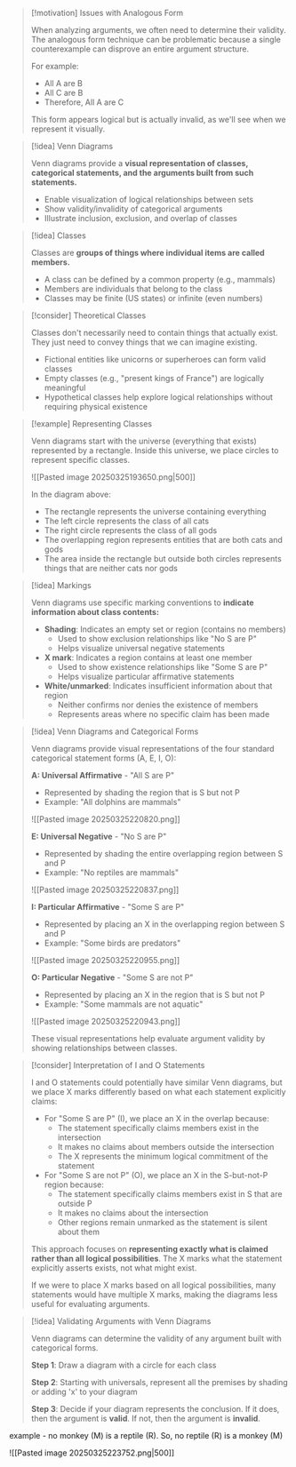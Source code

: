 > [!motivation] Issues with Analogous Form
> 
> When analyzing arguments, we often need to determine their validity. The analogous form technique can be problematic because a single counterexample can disprove an entire argument structure.
> 
> For example:
> 
> - All A are B
> - All C are B
> - Therefore, All A are C
> 
> This form appears logical but is actually invalid, as we'll see when we represent it visually.

> [!idea] Venn Diagrams
> 
> Venn diagrams provide a **visual representation of classes, categorical statements, and the arguments built from such statements.**
> 
> - Enable visualization of logical relationships between sets
> - Show validity/invalidity of categorical arguments
> - Illustrate inclusion, exclusion, and overlap of classes

> [!idea] Classes
> 
> Classes are **groups of things where individual items are called members.**
> 
> - A class can be defined by a common property (e.g., mammals)
> - Members are individuals that belong to the class
> - Classes may be finite (US states) or infinite (even numbers)

> [!consider] Theoretical Classes
> 
> Classes don't necessarily need to contain things that actually exist. They just need to convey things that we can imagine existing.
> 
> - Fictional entities like unicorns or superheroes can form valid classes
> - Empty classes (e.g., "present kings of France") are logically meaningful
> - Hypothetical classes help explore logical relationships without requiring physical existence

> [!example] Representing Classes
> 
> Venn diagrams start with the universe (everything that exists) represented by a rectangle. Inside this universe, we place circles to represent specific classes.
> 
> ![[Pasted image 20250325193650.png|500]]
> 
> In the diagram above:
> 
> - The rectangle represents the universe containing everything
> - The left circle represents the class of all cats
> - The right circle represents the class of all gods
> - The overlapping region represents entities that are both cats and gods
> - The area inside the rectangle but outside both circles represents things that are neither cats nor gods

> [!idea] Markings
> 
> Venn diagrams use specific marking conventions to **indicate information about class contents:**
> 
> - **Shading**: Indicates an empty set or region (contains no members)
>     - Used to show exclusion relationships like "No S are P"
>     - Helps visualize universal negative statements
> - **X mark**: Indicates a region contains at least one member
>     - Used to show existence relationships like "Some S are P"
>     - Helps visualize particular affirmative statements
> - **White/unmarked**: Indicates insufficient information about that region
>     - Neither confirms nor denies the existence of members
>     - Represents areas where no specific claim has been made

> [!idea] Venn Diagrams and Categorical Forms
> 
> Venn diagrams provide visual representations of the four standard categorical statement forms (A, E, I, O):
> 
> **A: Universal Affirmative** - "All S are P"
> 
> - Represented by shading the region that is S but not P
> - Example: "All dolphins are mammals"
> 
> ![[Pasted image 20250325220820.png]]
> 
> **E: Universal Negative** - "No S are P"
> 
> - Represented by shading the entire overlapping region between S and P
> - Example: "No reptiles are mammals"
> 
> ![[Pasted image 20250325220837.png]]
> 
> **I: Particular Affirmative** - "Some S are P"
> 
> - Represented by placing an X in the overlapping region between S and P
> - Example: "Some birds are predators"
> 
> ![[Pasted image 20250325220955.png]]
> 
> **O: Particular Negative** - "Some S are not P"
> 
> - Represented by placing an X in the region that is S but not P
> - Example: "Some mammals are not aquatic"
> 
>![[Pasted image 20250325220943.png]]
> 
> These visual representations help evaluate argument validity by showing relationships between classes.

> [!consider] Interpretation of I and O Statements
> 
> I and O statements could potentially have similar Venn diagrams, but we place X marks differently based on what each statement explicitly claims:
> 
> - For "Some S are P" (I), we place an X in the overlap because:
>     - The statement specifically claims members exist in the intersection
>     - It makes no claims about members outside the intersection
>     - The X represents the minimum logical commitment of the statement
> - For "Some S are not P" (O), we place an X in the S-but-not-P region because:
>     - The statement specifically claims members exist in S that are outside P
>     - It makes no claims about the intersection
>     - Other regions remain unmarked as the statement is silent about them
> 
> This approach focuses on **representing exactly what is claimed rather than all logical possibilities**. The X marks what the statement explicitly asserts exists, not what might exist.
> 
> If we were to place X marks based on all logical possibilities, many statements would have multiple X marks, making the diagrams less useful for evaluating arguments.

> [!idea] Validating Arguments with Venn Diagrams
> 
> Venn diagrams can determine the validity of any argument built with categorical forms. 
> 
> **Step 1**: Draw a diagram with a circle for each class
> 
> **Step 2**: Starting with universals, represent all the premises by shading or adding 'x' to your diagram
> 
> **Step 3**: Decide if your diagram represents the conclusion. If it does, then the argument is **valid**. If not, then the argument is **invalid**.

example - no monkey (M) is a reptile (R).
So, no reptile (R) is a monkey (M)

![[Pasted image 20250325223752.png|500]]

